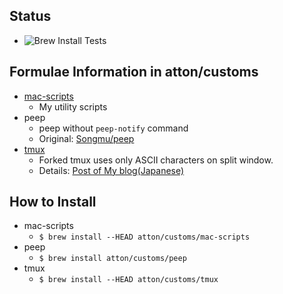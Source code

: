 ## Status
* ![Brew Install Tests](https://github.com/atton/homebrew-customs/workflows/Brew%20Install%20Tests/badge.svg)

## Formulae Information in atton/customs
* [mac-scripts](https://github.com/atton/mac-scripts)
  * My utility scripts
* peep
  * peep without `peep-notify` command
  * Original: [Songmu/peep](https://github.com/Songmu/peep)
* [tmux](https://github.com/atton/tmux)
  * Forked tmux uses only ASCII characters on split window.
  * Details: [Post of My blog(Japanese)](https://attonblog.blogspot.com/2020/05/tmux-31b.html)

## How to Install
* mac-scripts
  * `$ brew install --HEAD atton/customs/mac-scripts`
* peep
  * `$ brew install atton/customs/peep`
* tmux
  * `$ brew install --HEAD atton/customs/tmux`
